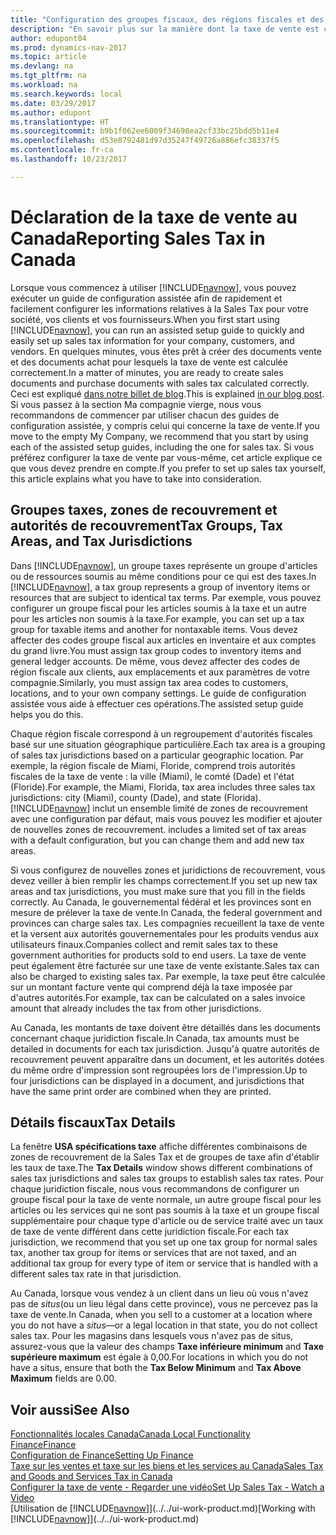 ```yaml
---
title: "Configuration des groupes fiscaux, des régions fiscales et des juridictions fiscales au Canada"
description: "En savoir plus sur la manière dont la taxe de vente est configurée, et sur le fonctionnement des groupes fiscaux, des régions fiscales (états, comtés, villes et localités), des juridictions de taxe et des spécifications de taxe."
author: edupont04
ms.prod: dynamics-nav-2017
ms.topic: article
ms.devlang: na
ms.tgt_pltfrm: na
ms.workload: na
ms.search.keywords: local
ms.date: 03/29/2017
ms.author: edupont
ms.translationtype: HT
ms.sourcegitcommit: b9b1f062ee6009f34698ea2cf33bc25bdd5b11e4
ms.openlocfilehash: d53e8792481d97d35247f49726a886efc38337f5
ms.contentlocale: fr-ca
ms.lasthandoff: 10/23/2017

---
```

# <a name="reporting-sales-tax-in-canada"></a><span data-ttu-id="d2a1d-103">Déclaration de la taxe de vente au Canada</span><span class="sxs-lookup"><span data-stu-id="d2a1d-103">Reporting Sales Tax in Canada</span></span>
<span data-ttu-id="d2a1d-104">Lorsque vous commencez à utiliser [!INCLUDE[navnow](../../includes/navnow_md.md)], vous pouvez exécuter un guide de configuration assistée afin de rapidement et facilement configurer les informations relatives à la Sales Tax pour votre société, vos clients et vos fournisseurs.</span><span class="sxs-lookup"><span data-stu-id="d2a1d-104">When you first start using [!INCLUDE[navnow](../../includes/navnow_md.md)], you can run an assisted setup guide to quickly and easily set up sales tax information for your company, customers, and vendors.</span></span> <span data-ttu-id="d2a1d-105">En quelques minutes, vous êtes prêt à créer des documents vente et des documents achat pour lesquels la taxe de vente est calculée correctement.</span><span class="sxs-lookup"><span data-stu-id="d2a1d-105">In a matter of minutes, you are ready to create sales documents and purchase documents with sales tax calculated correctly.</span></span> <span data-ttu-id="d2a1d-106">Ceci est expliqué [dans notre billet de blog](https://madeira.microsoft.com/blog/sales-tax-setup-made-easy).</span><span class="sxs-lookup"><span data-stu-id="d2a1d-106">This is explained [in our blog post](https://madeira.microsoft.com/blog/sales-tax-setup-made-easy).</span></span>
<span data-ttu-id="d2a1d-107">Si vous passez à la section Ma compagnie vierge, nous vous recommandons de commencer par utiliser chacun des guides de configuration assistée, y compris celui qui concerne la taxe de vente.</span><span class="sxs-lookup"><span data-stu-id="d2a1d-107">If you move to the empty My Company, we recommend that you start by using each of the assisted setup guides, including the one for sales tax.</span></span> <span data-ttu-id="d2a1d-108">Si vous préférez configurer la taxe de vente par vous-même, cet article explique ce que vous devez prendre en compte.</span><span class="sxs-lookup"><span data-stu-id="d2a1d-108">If you prefer to set up sales tax yourself, this article explains what you have to take into consideration.</span></span>  

## <a name="tax-groups-tax-areas-and-tax-jurisdictions"></a><span data-ttu-id="d2a1d-109">Groupes taxes, zones de recouvrement et autorités de recouvrement</span><span class="sxs-lookup"><span data-stu-id="d2a1d-109">Tax Groups, Tax Areas, and Tax Jurisdictions</span></span>
<span data-ttu-id="d2a1d-110">Dans [!INCLUDE[navnow](../../includes/navnow_md.md)], un groupe taxes représente un groupe d'articles ou de ressources soumis au même conditions pour ce qui est des taxes.</span><span class="sxs-lookup"><span data-stu-id="d2a1d-110">In [!INCLUDE[navnow](../../includes/navnow_md.md)], a tax group represents a group of inventory items or resources that are subject to identical tax terms.</span></span> <span data-ttu-id="d2a1d-111">Par exemple, vous pouvez configurer un groupe fiscal pour les articles soumis à la taxe et un autre pour les articles non soumis à la taxe.</span><span class="sxs-lookup"><span data-stu-id="d2a1d-111">For example, you can set up a tax group for taxable items and another for nontaxable items.</span></span> <span data-ttu-id="d2a1d-112">Vous devez affecter des codes groupe fiscal aux articles en inventaire et aux comptes du grand livre.</span><span class="sxs-lookup"><span data-stu-id="d2a1d-112">You must assign tax group codes to inventory items and general ledger accounts.</span></span> <span data-ttu-id="d2a1d-113">De même, vous devez affecter des codes de région fiscale aux clients, aux emplacements et aux paramètres de votre compagnie.</span><span class="sxs-lookup"><span data-stu-id="d2a1d-113">Similarly, you must assign tax area codes to customers, locations, and to your own company settings.</span></span> <span data-ttu-id="d2a1d-114">Le guide de configuration assistée vous aide à effectuer ces opérations.</span><span class="sxs-lookup"><span data-stu-id="d2a1d-114">The assisted setup guide helps you do this.</span></span>  

<span data-ttu-id="d2a1d-115">Chaque région fiscale correspond à un regroupement d'autorités fiscales basé sur une situation géographique particulière.</span><span class="sxs-lookup"><span data-stu-id="d2a1d-115">Each tax area is a grouping of sales tax jurisdictions based on a particular geographic location.</span></span> <span data-ttu-id="d2a1d-116">Par exemple, la région fiscale de Miami, Floride, comprend trois autorités fiscales de la taxe de vente : la ville (Miami), le comté (Dade) et l'état (Floride).</span><span class="sxs-lookup"><span data-stu-id="d2a1d-116">For example, the Miami, Florida, tax area includes three sales tax jurisdictions: city (Miami), county (Dade), and state (Florida).</span></span> [!INCLUDE[navnow](../../includes/navnow_md.md)]<span data-ttu-id="d2a1d-117"> inclut un ensemble limité de zones de recouvrement avec une configuration par défaut, mais vous pouvez les modifier et ajouter de nouvelles zones de recouvrement.</span><span class="sxs-lookup"><span data-stu-id="d2a1d-117"> includes a limited set of tax areas with a default configuration, but you can change them and add new tax areas.</span></span>  

<span data-ttu-id="d2a1d-118">Si vous configurez de nouvelles zones et juridictions de recouvrement, vous devez veiller à bien remplir les champs correctement.</span><span class="sxs-lookup"><span data-stu-id="d2a1d-118">If you set up new tax areas and tax jurisdictions, you must make sure that you fill in the fields correctly.</span></span> <span data-ttu-id="d2a1d-119">Au Canada, le gouvernemental fédéral et les provinces sont en mesure de prélever la taxe de vente.</span><span class="sxs-lookup"><span data-stu-id="d2a1d-119">In Canada, the federal government and provinces can charge sales tax.</span></span> <span data-ttu-id="d2a1d-120">Les compagnies recueillent la taxe de vente et la versent aux autorités gouvernementales pour les produits vendus aux utilisateurs finaux.</span><span class="sxs-lookup"><span data-stu-id="d2a1d-120">Companies collect and remit sales tax to these government authorities for products sold to end users.</span></span> <span data-ttu-id="d2a1d-121">La taxe de vente peut également être facturée sur une taxe de vente existante.</span><span class="sxs-lookup"><span data-stu-id="d2a1d-121">Sales tax can also be charged to existing sales tax.</span></span> <span data-ttu-id="d2a1d-122">Par exemple, la taxe peut être calculée sur un montant facture vente qui comprend déjà la taxe imposée par d'autres autorités.</span><span class="sxs-lookup"><span data-stu-id="d2a1d-122">For example, tax can be calculated on a sales invoice amount that already includes the tax from other jurisdictions.</span></span>  

<span data-ttu-id="d2a1d-123">Au Canada, les montants de taxe doivent être détaillés dans les documents concernant chaque juridiction fiscale.</span><span class="sxs-lookup"><span data-stu-id="d2a1d-123">In Canada, tax amounts must be detailed in documents for each tax jurisdiction.</span></span> <span data-ttu-id="d2a1d-124">Jusqu'à quatre autorités de recouvrement peuvent apparaître dans un document, et les autorités dotées du même ordre d'impression sont regroupées lors de l'impression.</span><span class="sxs-lookup"><span data-stu-id="d2a1d-124">Up to four jurisdictions can be displayed in a document, and jurisdictions that have the same print order are combined when they are printed.</span></span>  

## <a name="tax-details"></a><span data-ttu-id="d2a1d-125">Détails fiscaux</span><span class="sxs-lookup"><span data-stu-id="d2a1d-125">Tax Details</span></span>
<span data-ttu-id="d2a1d-126">La fenêtre **USA spécifications taxe** affiche différentes combinaisons de zones de recouvrement de la Sales Tax et de groupes de taxe afin d'établir les taux de taxe.</span><span class="sxs-lookup"><span data-stu-id="d2a1d-126">The **Tax Details** window shows different combinations of sales tax jurisdictions and sales tax groups to establish sales tax rates.</span></span> <span data-ttu-id="d2a1d-127">Pour chaque juridiction fiscale, nous vous recommandons de configurer un groupe fiscal pour la taxe de vente normale, un autre groupe fiscal pour les articles ou les services qui ne sont pas soumis à la taxe et un groupe fiscal supplémentaire pour chaque type d'article ou de service traité avec un taux de taxe de vente différent dans cette juridiction fiscale.</span><span class="sxs-lookup"><span data-stu-id="d2a1d-127">For each tax jurisdiction, we recommend that you set up one tax group for normal sales tax, another tax group for items or services that are not taxed, and an additional tax group for every type of item or service that is handled with a different sales tax rate in that jurisdiction.</span></span>  

<span data-ttu-id="d2a1d-128">Au Canada, lorsque vous vendez à un client dans un lieu où vous n'avez pas de *situs*(ou un lieu légal dans cette province), vous ne percevez pas la taxe de vente.</span><span class="sxs-lookup"><span data-stu-id="d2a1d-128">In Canada, when you sell to a customer at a location where you do not have a *situs*—or a legal location in that state, you do not collect sales tax.</span></span> <span data-ttu-id="d2a1d-129">Pour les magasins dans lesquels vous n'avez pas de situs, assurez-vous que la valeur des champs **Taxe inférieure minimum** and **Taxe supérieure maximum** est égale à 0,00.</span><span class="sxs-lookup"><span data-stu-id="d2a1d-129">For locations in which you do not have a situs, ensure that both the **Tax Below Minimum** and **Tax Above Maximum** fields are 0.00.</span></span>  

## <a name="see-also"></a><span data-ttu-id="d2a1d-130">Voir aussi</span><span class="sxs-lookup"><span data-stu-id="d2a1d-130">See Also</span></span>
[<span data-ttu-id="d2a1d-131">Fonctionnalités locales Canada</span><span class="sxs-lookup"><span data-stu-id="d2a1d-131">Canada Local Functionality</span></span>](canada-local-functionality.md)  
[<span data-ttu-id="d2a1d-132">Finance</span><span class="sxs-lookup"><span data-stu-id="d2a1d-132">Finance</span></span>](../../finance.md)  
[<span data-ttu-id="d2a1d-133">Configuration de Finance</span><span class="sxs-lookup"><span data-stu-id="d2a1d-133">Setting Up Finance</span></span>](../../finance-setup-finance.md)  
[<span data-ttu-id="d2a1d-134">Taxe sur les ventes et taxe sur les biens et les services au Canada</span><span class="sxs-lookup"><span data-stu-id="d2a1d-134">Sales Tax and Goods and Services Tax in Canada</span></span>](sales-tax-goods-services.md)  
[<span data-ttu-id="d2a1d-135">Configurer la taxe de vente - Regarder une vidéo</span><span class="sxs-lookup"><span data-stu-id="d2a1d-135">Set Up Sales Tax - Watch a Video</span></span>](https://www.youtube.com/watch?v=qMs4BoSytN8&index=13&list=PLcakwueIHoT8K1m148oMqo7amR2a7Bz-8)  
<span data-ttu-id="d2a1d-136">[Utilisation de [!INCLUDE[navnow](../../includes/navnow_md.md)]](../../ui-work-product.md)</span><span class="sxs-lookup"><span data-stu-id="d2a1d-136">[Working with [!INCLUDE[navnow](../../includes/navnow_md.md)]](../../ui-work-product.md)</span></span>  

